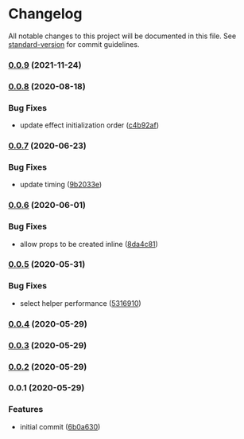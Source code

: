 # Changelog

All notable changes to this project will be documented in this file. See [standard-version](https://github.com/conventional-changelog/standard-version) for commit guidelines.

### [0.0.9](https://github.com/therealparmesh/use-react-saga/compare/v0.0.8...v0.0.9) (2021-11-24)

### [0.0.8](https://github.com/therealparmesh/use-react-saga/compare/v0.0.7...v0.0.8) (2020-08-18)

### Bug Fixes

- update effect initialization order ([c4b92af](https://github.com/therealparmesh/use-react-saga/commit/c4b92af6321c9ac927da0ff3141d6bb9f8fcf909))

### [0.0.7](https://github.com/therealparmesh/use-react-saga/compare/v0.0.6...v0.0.7) (2020-06-23)

### Bug Fixes

- update timing ([9b2033e](https://github.com/therealparmesh/use-react-saga/commit/9b2033e353c4e2b669f78b1c47d211d99d31a022))

### [0.0.6](https://github.com/therealparmesh/use-react-saga/compare/v0.0.5...v0.0.6) (2020-06-01)

### Bug Fixes

- allow props to be created inline ([8da4c81](https://github.com/therealparmesh/use-react-saga/commit/8da4c815e5e225741f68dac68bb6ab31170c266a))

### [0.0.5](https://github.com/therealparmesh/use-react-saga/compare/v0.0.4...v0.0.5) (2020-05-31)

### Bug Fixes

- select helper performance ([5316910](https://github.com/therealparmesh/use-react-saga/commit/53169100b648c821b5101d4df4b2b2dcf786bf6e))

### [0.0.4](https://github.com/therealparmesh/use-react-saga/compare/v0.0.3...v0.0.4) (2020-05-29)

### [0.0.3](https://github.com/therealparmesh/use-react-saga/compare/v0.0.2...v0.0.3) (2020-05-29)

### [0.0.2](https://github.com/therealparmesh/use-react-saga/compare/v0.0.1...v0.0.2) (2020-05-29)

### 0.0.1 (2020-05-29)

### Features

- initial commit ([6b0a630](https://github.com/therealparmesh/use-react-saga/commit/6b0a630e1980df09c760e2b17ac05606c17f5489))
